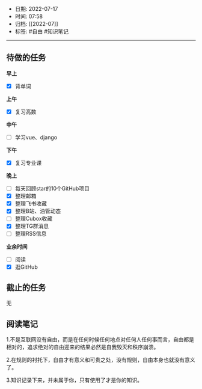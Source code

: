 - 日期: 2022-07-17
- 时间: 07:58
- 归档: [[2022-07]]
- 标签: #自由 #知识笔记
---

## 待做的任务

**早上**

- [x] 背单词

**上午**

- [x] 复习高数

**中午**

- [ ] 学习vue、django

**下午**

- [x] 复习专业课

**晚上**

- [ ] 每天回顾star的10个GitHub项目
- [x] 整理邮箱
- [x] 整理飞书收藏
- [x] 整理B站、油管动态
- [ ] 整理Cubox收藏
- [x] 整理TG群消息
- [ ] 整理RSS信息

**业余时间**

- [ ] 阅读 
- [x] 逛GitHub

## 截止的任务

无

## 阅读笔记

1.不是互联网没有自由，而是在任何时候任何地点对任何人任何事而言，自由都是相对的，追求绝对的自由迎来的结果必然是自我毁灭和秩序崩溃。

2.在规则的衬托下，自由才有意义和可贵之处，没有规则，自由本身也就没有意义了。

3.知识记录下来，并未属于你，只有使用了才是你的知识。


